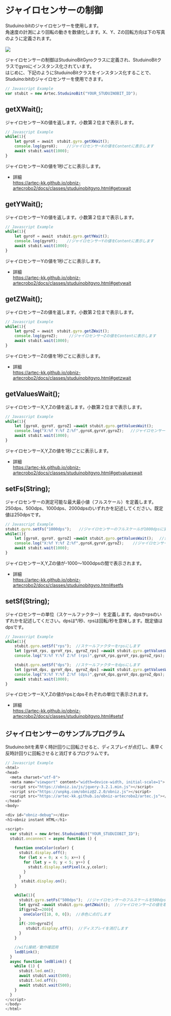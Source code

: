 # ジャイロセンサーの制御
Studuino:bitのジャイロセンサーを使用します。</br>
角速度の計測により回転の動きを数値化します。X、Y、Zの回転方向は下の写真のように定義されます。</br></br>
![](https://i.imgur.com/kyDXkq2.png)

ジャイロセンサーの制御はStuduinoBitGyroクラスに定義され、StuduinoBitクラスでgyroにインスタンス化されています。</br>
はじめに、下記のようにStuduinoBitクラスをインスタンス化することで、Studuino:bitのジャイロセンサーを使用できます。
```Javascript
// Javascript Example
var stubit = new Artec.StuduinoBit("YOUR_STUDUINOBIT_ID");
```

## getXWait();
ジャイロセンサーXの値を返します。小数第２位まで表示します。

```Javascript
// Javascript Example
while(1){
    let gyroX = await　stubit.gyro.getXWait();
    console.log(gyroX);    //ジャイロセンサーXの値をContentに表示します
    await stubit.wait(1000);
}
```
ジャイロセンサーXの値を1秒ごとに表示します。
* 詳細<br/>
https://artec-kk.github.io/obniz-artecrobo2/docs/classes/studuinobitgyro.html#getxwait

## getYWait();
ジャイロセンサーYの値を返します。小数第２位まで表示します。

```Javascript
// Javascript Example
while(1){
    let gyroY = await　stubit.gyro.getYWait();
    console.log(gyroY);    //ジャイロセンサーYの値をContentに表示します
    await stubit.wait(1000);
}
```
ジャイロセンサーYの値を1秒ごとに表示します。
* 詳細<br/>
https://artec-kk.github.io/obniz-artecrobo2/docs/classes/studuinobitgyro.html#getywait

## getZWait();
ジャイロセンサーZの値を返します。小数第２位まで表示します。
```Javascript
// Javascript Example
while(1){
    let gyroZ = await　stubit.gyro.getZWait();
    console.log(gyroZ);     //ジャイロセンサーZの値をContentに表示します
    await stubit.wait(1000);
}
```
ジャイロセンサーZの値を1秒ごとに表示します。
* 詳細<br/>
https://artec-kk.github.io/obniz-artecrobo2/docs/classes/studuinobitgyro.html#getzwait


## getValuesWait();
ジャイロセンサーX,Y,Zの値を返します。小数第２位まで表示します。

```Javascript
// Javascript Example
while(1){
    let [gyroX, gyroY, gyroZ] =await stubit.gyro.getValuesWait();
    console.log("X:%f Y:%f Z:%f",gyroX,gyroY,gyroZ);   //ジャイロセンサーの値をContentに表示します
    await stubit.wait(1000);
}
```
ジャイロセンサーX,Y,Zの値を1秒ごとに表示します。
* 詳細<br/>
https://artec-kk.github.io/obniz-artecrobo2/docs/classes/studuinobitgyro.html#getvalueswait

## setFs(String);
ジャイロセンサーの測定可能な最大最小値（フルスケール）を定義します。250dps、500dps、1000dps、2000dpsのいずれかを記述してください。既定値は250dpsです。<br/>


```Javascript
// Javascript Example
stubit.gyro.setFs("1000dps");　　//ジャイロセンサーのフルスケールが1000dpsに変更されます
while(1){
    let [gyroX, gyroY, gyroZ] =await stubit.gyro.getValuesWait();　 //ジャイロセンサーX,Y,Zの値を取得します
    console.log("X:%f Y:%f Z:%f",gyroX,gyroY,gyroZ);    //ジャイロセンサーの値をContentに表示します
    await stubit.wait(1000);
}
```
ジャイロセンサーX,Y,Zの値が-1000～1000dpsの間で表示されます。
* 詳細<br/>
https://artec-kk.github.io/obniz-artecrobo2/docs/classes/studuinobitgyro.html#setfs


## setSf(String);
ジャイロセンサーの単位（スケールファクター）を定義します。dpsかrpsのいずれかを記述してください。dpsは°/秒、rpsは回転/秒を意味します。既定値はdpsです。<br/>
```Javascript
// Javascript Example
while(1){
    stubit.gyro.setSf("rps");  //スケールファクターをrpsにします
    let [gyroX_rps, gyroY_rps, gyroZ_rps] =await stubit.gyro.getValuesWait();  //ジャイロセンサーX,Y,Zの値を取得します
    console.log("X:%f Y:%f Z:%f (rps)",gyroX_rps,gyroY_rps,gyroZ_rps);　//ジャイロセンサーの値をContentに表示します

    stubit.gyro.setSf("dps");  //スケールファクターをdpsにします
    let [gyroX_dps, gyroY_dps, gyroZ_dps] =await stubit.gyro.getValuesWait();  //ジャイロセンサーX,Y,Zの値を取得します
    console.log("X:%f Y:%f Z:%f (dps)",gyroX_dps,gyroY_dps,gyroZ_dps);　//ジャイロセンサーの値をContentに表示します
    await stubit.wait(1000);
}
```
ジャイロセンサーX,Y,Zの値がrpsとdpsそれぞれの単位で表示されます。
* 詳細<br/>
https://artec-kk.github.io/obniz-artecrobo2/docs/classes/studuinobitgyro.html#setsf

## ジャイロセンサーのサンプルプログラム
Studuino:bitを素早く時計回りに回転させると、ディスプレイが点灯し、素早く反時計回りに回転させると消灯するプログラムです。
```Javascript
// Javascript Example
<html>
<head>
  <meta charset="utf-8">
  <meta name="viewport" content="width=device-width, initial-scale=1">
  <script src="https://obniz.io/js/jquery-3.2.1.min.js"></script>
  <script src="https://unpkg.com/obniz@2.2.0/obniz.js"></script>
  <script src="https://artec-kk.github.io/obniz-artecrobo2/artec.js"></script>
</head>
<body>

<div id="obniz-debug"></div>
<h1>obniz instant HTML</h1>

<script>
  var stubit = new Artec.StuduinoBit("YOUR_STUDUIOBIT_ID");
  stubit.onconnect = async function () {
    
    function oneColor(color) {
      stubit.display.off();
      for (let x = 0; x < 5; x++) {
        for (let y = 0; y < 5; y++) {
          stubit.display.setPixel(x,y,color);
        }
      }
       stubit.display.on();
    }

    while(1){
      stubit.gyro.setFs("500dps");  //ジャイロセンサーのフルスケールを500dpsに変更します
      let gyroZ =await stubit.gyro.getZWait();  //ジャイロセンサーZの値を取得します
      if(gyroZ>=200){
        oneColor([10, 0, 0]);  //赤色に点灯します 
      }
      if(-200>gyroZ){
         stubit.display.off();  //ディスプレイを消灯します
      }
    }

    //wifi接続／動作確認用
    ledBlink();
  }
  async function ledBlink() {
    while (1) {
      stubit.led.on();
      await stubit.wait(500);
      stubit.led.off();
      await stubit.wait(500);
    }
  }
</script>
</body>
</html>
```